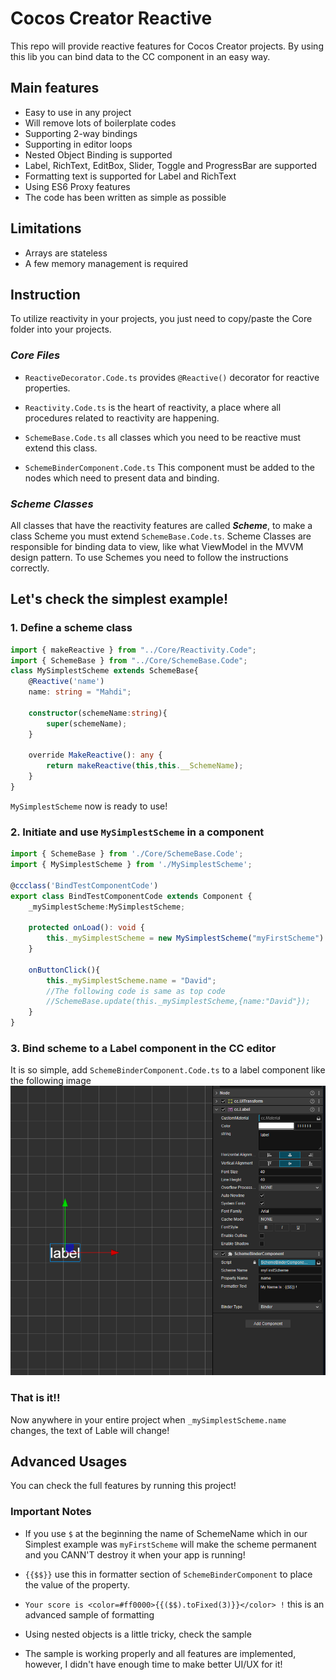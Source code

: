 # Cocos Creator Reactive 
This repo will provide reactive features for Cocos Creator projects.
By using this lib you can bind data to the CC component in an easy way.

## Main features
- Easy to use in any project
- Will remove lots of boilerplate codes
- Supporting 2-way bindings
- Supporting in editor loops
- Nested Object Binding is supported
- Label, RichText, EditBox, Slider, Toggle and ProgressBar are supported
- Formatting text is supported for Label and RichText
- Using ES6 Proxy features
- The code has been written as simple as possible  

## Limitations
- Arrays are stateless
- A few memory management is required 

## Instruction

To utilize reactivity in your projects, you just need to copy/paste the Core folder into your projects.

### *Core Files*
- `ReactiveDecorator.Code.ts` provides `@Reactive()` decorator for reactive properties.

- `Reactivity.Code.ts` is the heart of reactivity, a place where all procedures related to reactivity are happening.

- `SchemeBase.Code.ts` all classes which you need to be reactive must extend this class.

- `SchemeBinderComponent.Code.ts` This component must be added to the nodes which need to present data and binding.

### *Scheme Classes*
All classes that have the reactivity features are called ***Scheme***, to make a class Scheme you must extend `SchemeBase.Code.ts`. 
Scheme Classes are responsible for binding data to view, like what ViewModel in the MVVM design pattern.
To use Schemes you need to follow the instructions correctly.


## Let's check the simplest example!
### 1. Define a scheme class 
```typescript
import { makeReactive } from "../Core/Reactivity.Code";
import { SchemeBase } from "../Core/SchemeBase.Code";
class MySimplestScheme extends SchemeBase{
	@Reactive('name')
	name: string = "Mahdi";

	constructor(schemeName:string){
		super(schemeName);
	}

	override MakeReactive(): any { 
		return makeReactive(this,this.__SchemeName);
	}
}
```
`MySimplestScheme` now is ready to use!

### 2. Initiate and use `MySimplestScheme` in a component

```typescript
import { SchemeBase } from './Core/SchemeBase.Code';
import { MySimplestScheme } from './MySimplestScheme';

@ccclass('BindTestComponentCode')
export class BindTestComponentCode extends Component {
	_mySimplestScheme:MySimplestScheme;

	protected onLoad(): void {
		this._mySimplestScheme = new MySimplestScheme("myFirstScheme").MakeReactive();
	}

	onButtonClick(){
		this._mySimplestScheme.name = "David";
		//The following code is same as top code
		//SchemeBase.update(this._mySimplestScheme,{name:"David"});
	}
}
```

### 3. Bind scheme to a Label component in the CC editor
It is so simple, add `SchemeBinderComponent.Code.ts` to a label component like the following image
![](images/label-bind.png?raw=true)

### That is it!!
Now anywhere in your entire project when `_mySimplestScheme.name` changes, the text of Lable will change!

## Advanced Usages
You can check the full features by running this project!

### Important Notes
- If you use `$` at the beginning the name of SchemeName which in our Simplest example was `myFirstScheme` will make the scheme permanent and you CANN'T destroy it when your app is running!

- `{{$$}}` use this in formatter section of `SchemeBinderComponent` to place the value of the property.

- `Your score is <color=#ff0000>{{($$).toFixed(3)}}</color> !` this is an advanced sample of formatting

- Using nested objects is a little tricky, check the sample

- The sample is working properly and all features are implemented, however, I didn't have enough time to make better UI/UX for it!

